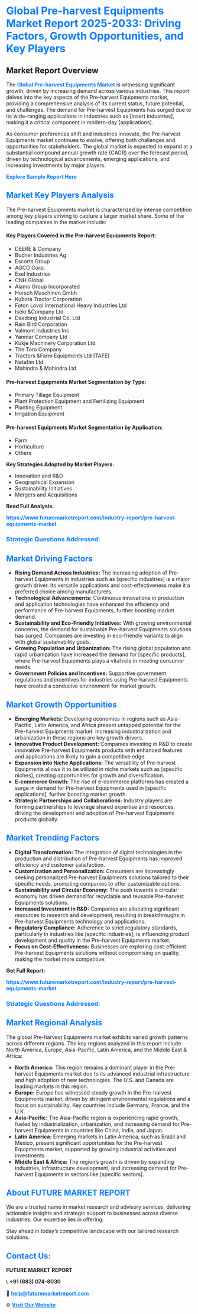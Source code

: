 <h1 style="color: #007BFF;">Global Pre-harvest Equipments Market Report 2025-2033: Driving Factors, Growth Opportunities, and Key Players</h1>

<section id="overview">
<h2>Market Report Overview</h2>
<p>The <a href="https://www.futuremarketreport.com/industry-report/pre-harvest-equipments-market" style="color: #007BFF; text-decoration: none;"><strong>Global Pre-harvest Equipments Market</strong></a> is witnessing significant growth, driven by increasing demand across various industries. This report delves into the key aspects of the Pre-harvest Equipments market, providing a comprehensive analysis of its current status, future potential, and challenges. The demand for Pre-harvest Equipments has surged due to its wide-ranging applications in industries such as [insert industries], making it a critical component in modern-day [applications].</p>
<p>As consumer preferences shift and industries innovate, the Pre-harvest Equipments market continues to evolve, offering both challenges and opportunities for stakeholders. The global market is expected to expand at a substantial compound annual growth rate (CAGR) over the forecast period, driven by technological advancements, emerging applications, and increasing investments by major players.</p>
</section>

<section id="overview">
<p><a href="https://www.futuremarketreport.com/request-sample/reportId=88253" style="color: #007BFF; text-decoration: none;"><strong>Explore Sample Report Here</strong></a></p>
</section>

<section id="key-players">
<h2 style="color: #007BFF;">Market Key Players Analysis</h2>
<p>The Pre-harvest Equipments market is characterized by intense competition among key players striving to capture a larger market share. Some of the leading companies in the market include:</p>
<h4>Key Players Covered in the Pre-harvest Equipments Report:</h4>
<ul><li>DEERE &amp; Company</li><li>Bucher Industries Ag</li><li>Escorts Group</li><li>AGCO Corp.</li><li>Exel Industries</li><li>CNH Global</li><li>Alamo Group Incorporated</li><li>Horsch Maschinen Gmbh</li><li>Kubota Tractor Corporation</li><li>Foton Lovol International Heavy Industries Ltd</li><li>Iseki &amp;Company Ltd</li><li>Daedong Industrial Co. Ltd</li><li>Rain Bird Corporation</li><li>Valmont Industries Inc.</li><li>Yanmar Company Ltd</li><li>Kukje Machinery Corporation Ltd</li><li>The Toro Company</li><li>Tractors &amp;Farm Equipments Ltd (TAFE)</li><li>Netafim Ltd</li><li>Mahindra &amp; Mahindra Ltd</li></ul>
<h4>Pre-harvest Equipments Market Segmentation by Type:</h4>
<ul><li>Primary Tillage Equipment</li><li>Plant Protection Equipment and Fertilizing Equipment</li><li>Planting Equipment</li><li>Irrigation Equipment</li></ul>

<h4>Pre-harvest Equipments Market Segmentation by Application:</h4>
<ul><li>Farm</li><li>Horticulture</li><li>Others</li></ul>
<p><strong>Key Strategies Adopted by Market Players:</strong></p>
<ul>
<li>Innovation and R&D</li>
<li>Geographical Expansion</li>
<li>Sustainability Initiatives</li>
<li>Mergers and Acquisitions</li>
</ul>
</section>

<section>
<p><strong>Read Full Analysis: </strong></p><a href="https://www.futuremarketreport.com/industry-report/pre-harvest-equipments-market" style="color: #007BFF; text-decoration: none;"><strong>https://www.futuremarketreport.com/industry-report/pre-harvest-equipments-market</strong></a>
<h3 style="color: #007BFF;">Strategic Questions Addressed:</h3>
</section>

<section id="driving-factors">
<h2 style="color: #007BFF;">Market Driving Factors</h2>
<ul>
<li><strong>Rising Demand Across Industries:</strong> The increasing adoption of Pre-harvest Equipments in industries such as [specific industries] is a major growth driver. Its versatile applications and cost-effectiveness make it a preferred choice among manufacturers.</li>
<li><strong>Technological Advancements:</strong> Continuous innovations in production and application technologies have enhanced the efficiency and performance of Pre-harvest Equipments, further boosting market demand.</li>
<li><strong>Sustainability and Eco-Friendly Initiatives:</strong> With growing environmental concerns, the demand for sustainable Pre-harvest Equipments solutions has surged. Companies are investing in eco-friendly variants to align with global sustainability goals.</li>
<li><strong>Growing Population and Urbanization:</strong> The rising global population and rapid urbanization have increased the demand for [specific products], where Pre-harvest Equipments plays a vital role in meeting consumer needs.</li>
<li><strong>Government Policies and Incentives:</strong> Supportive government regulations and incentives for industries using Pre-harvest Equipments have created a conducive environment for market growth.</li>
</ul>
</section>

<section id="growth-opportunities">
<h2 style="color: #007BFF;">Market Growth Opportunities</h2>
<ul>
<li><strong>Emerging Markets:</strong> Developing economies in regions such as Asia-Pacific, Latin America, and Africa present untapped potential for the Pre-harvest Equipments market. Increasing industrialization and urbanization in these regions are key growth drivers.</li>
<li><strong>Innovative Product Development:</strong> Companies investing in R&D to create innovative Pre-harvest Equipments products with enhanced features and applications are likely to gain a competitive edge.</li>
<li><strong>Expansion into Niche Applications:</strong> The versatility of Pre-harvest Equipments allows it to be utilized in niche markets such as [specific niches], creating opportunities for growth and diversification.</li>
<li><strong>E-commerce Growth:</strong> The rise of e-commerce platforms has created a surge in demand for Pre-harvest Equipments used in [specific applications], further boosting market growth.</li>
<li><strong>Strategic Partnerships and Collaborations:</strong> Industry players are forming partnerships to leverage shared expertise and resources, driving the development and adoption of Pre-harvest Equipments products globally.</li>
</ul>
</section>

<section id="trending-factors">
<h2 style="color: #007BFF;">Market Trending Factors</h2>
<ul>
<li><strong>Digital Transformation:</strong> The integration of digital technologies in the production and distribution of Pre-harvest Equipments has improved efficiency and customer satisfaction.</li>
<li><strong>Customization and Personalization:</strong> Consumers are increasingly seeking personalized Pre-harvest Equipments solutions tailored to their specific needs, prompting companies to offer customizable options.</li>
<li><strong>Sustainability and Circular Economy:</strong> The push towards a circular economy has driven demand for recyclable and reusable Pre-harvest Equipments solutions.</li>
<li><strong>Increased Investment in R&D:</strong> Companies are allocating significant resources to research and development, resulting in breakthroughs in Pre-harvest Equipments technology and applications.</li>
<li><strong>Regulatory Compliance:</strong> Adherence to strict regulatory standards, particularly in industries like [specific industries], is influencing product development and quality in the Pre-harvest Equipments market.</li>
<li><strong>Focus on Cost-Effectiveness:</strong> Businesses are exploring cost-efficient Pre-harvest Equipments solutions without compromising on quality, making the market more competitive.</li>
</ul>
</section>

<section>
<p><strong>Get Full Report: </strong></p><a href="https://www.futuremarketreport.com/industry-report/pre-harvest-equipments-market" style="color: #007BFF; text-decoration: none;"><strong>https://www.futuremarketreport.com/industry-report/pre-harvest-equipments-market</strong></a>
<h3 style="color: #007BFF;">Strategic Questions Addressed:</h3>
</section>


<section id="regional-analysis">
<h2 style="color: #007BFF;">Market Regional Analysis</h2>
<p>The global Pre-harvest Equipments market exhibits varied growth patterns across different regions. The key regions analyzed in this report include North America, Europe, Asia-Pacific, Latin America, and the Middle East & Africa:</p>
<ul>
<li><strong>North America:</strong> This region remains a dominant player in the Pre-harvest Equipments market due to its advanced industrial infrastructure and high adoption of new technologies. The U.S. and Canada are leading markets in this region.</li>
<li><strong>Europe:</strong> Europe has witnessed steady growth in the Pre-harvest Equipments market, driven by stringent environmental regulations and a focus on sustainability. Key countries include Germany, France, and the U.K.</li>
<li><strong>Asia-Pacific:</strong> The Asia-Pacific region is experiencing rapid growth, fueled by industrialization, urbanization, and increasing demand for Pre-harvest Equipments in countries like China, India, and Japan.</li>
<li><strong>Latin America:</strong> Emerging markets in Latin America, such as Brazil and Mexico, present significant opportunities for the Pre-harvest Equipments market, supported by growing industrial activities and investments.</li>
<li><strong>Middle East & Africa:</strong> The region’s growth is driven by expanding industries, infrastructure development, and increasing demand for Pre-harvest Equipments in sectors like [specific sectors].</li>
</ul>
</section>

<footer>
<h2 style="color: #007BFF;">About FUTURE MARKET REPORT</h2>
<p>We are a trusted name in market research and advisory services, delivering actionable insights and strategic support to businesses across diverse industries. Our expertise lies in offering:</p>

<p>Stay ahead in today’s competitive landscape with our tailored research solutions.</p>

<h2 style="color: #007BFF;">Contact Us:</h2>
<p><strong>FUTURE MARKET REPORT</strong></p>
<p>📞 <strong>+91 (883) 074-8030</strong></p>
<p>📧 <strong><a href="mailto:help@futuremarketreport.com" style="color: #007BFF;">help@futuremarketreport.com</a></strong></p>
<p>🌐 <strong><a href="https://www.futuremarketreport.com/" style="color: #007BFF;">Visit Our Website</a></strong></p>
</footer>